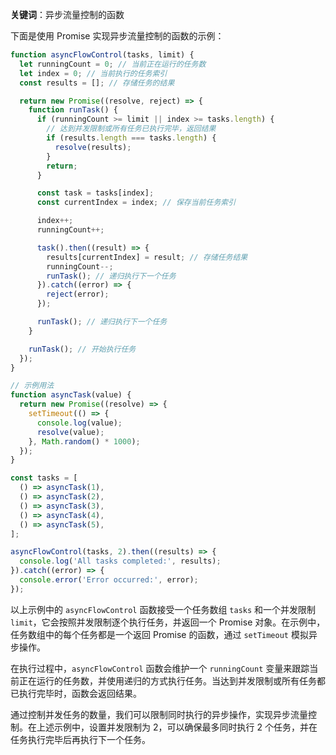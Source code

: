 **关键词**：异步流量控制的函数

下面是使用 Promise 实现异步流量控制的函数的示例：

```javascript
function asyncFlowControl(tasks, limit) {
  let runningCount = 0; // 当前正在运行的任务数
  let index = 0; // 当前执行的任务索引
  const results = []; // 存储任务的结果

  return new Promise((resolve, reject) => {
    function runTask() {
      if (runningCount >= limit || index >= tasks.length) {
        // 达到并发限制或所有任务已执行完毕，返回结果
        if (results.length === tasks.length) {
          resolve(results);
        }
        return;
      }

      const task = tasks[index];
      const currentIndex = index; // 保存当前任务索引

      index++;
      runningCount++;

      task().then((result) => {
        results[currentIndex] = result; // 存储任务结果
        runningCount--;
        runTask(); // 递归执行下一个任务
      }).catch((error) => {
        reject(error);
      });

      runTask(); // 递归执行下一个任务
    }

    runTask(); // 开始执行任务
  });
}

// 示例用法
function asyncTask(value) {
  return new Promise((resolve) => {
    setTimeout(() => {
      console.log(value);
      resolve(value);
    }, Math.random() * 1000);
  });
}

const tasks = [
  () => asyncTask(1),
  () => asyncTask(2),
  () => asyncTask(3),
  () => asyncTask(4),
  () => asyncTask(5),
];

asyncFlowControl(tasks, 2).then((results) => {
  console.log('All tasks completed:', results);
}).catch((error) => {
  console.error('Error occurred:', error);
});
```

以上示例中的 `asyncFlowControl` 函数接受一个任务数组 `tasks` 和一个并发限制 `limit`，它会按照并发限制逐个执行任务，并返回一个 Promise 对象。在示例中，任务数组中的每个任务都是一个返回 Promise 的函数，通过 `setTimeout` 模拟异步操作。

在执行过程中，`asyncFlowControl` 函数会维护一个 `runningCount` 变量来跟踪当前正在运行的任务数，并使用递归的方式执行任务。当达到并发限制或所有任务都已执行完毕时，函数会返回结果。

通过控制并发任务的数量，我们可以限制同时执行的异步操作，实现异步流量控制。在上述示例中，设置并发限制为 2，可以确保最多同时执行 2 个任务，并在任务执行完毕后再执行下一个任务。
